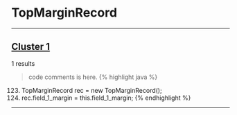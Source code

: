 # TopMarginRecord

***

## [Cluster 1](./1)
1 results
> code comments is here.
{% highlight java %}
123. TopMarginRecord rec = new TopMarginRecord();
124. rec.field_1_margin = this.field_1_margin;
{% endhighlight %}

***

